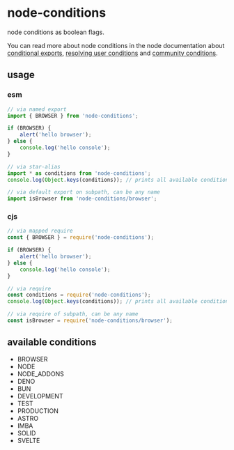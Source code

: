 # node-conditions

node conditions as boolean flags.

You can read more about node conditions in the node documentation about [conditional exports](https://nodejs.org/api/packages.html#conditional-exports), [resolving user conditions](https://nodejs.org/api/packages.html#resolving-user-conditions) and [community conditions](https://nodejs.org/api/packages.html#community-conditions-definitions).

## usage

### esm

```js
// via named export
import { BROWSER } from 'node-conditions';

if (BROWSER) {
	alert('hello browser');
} else {
	console.log('hello console');
}

// via star-alias
import * as conditions from 'node-conditions';
console.log(Object.keys(conditions)); // prints all available conditions

// via default export on subpath, can be any name
import isBrowser from 'node-conditions/browser';
```

### cjs

```js
// via mapped require
const { BROWSER } = require('node-conditions');

if (BROWSER) {
	alert('hello browser');
} else {
	console.log('hello console');
}

// via require
const conditions = require('node-conditions');
console.log(Object.keys(conditions)); // prints all available conditions

// via require of subpath, can be any name
const isBrowser = require('node-conditions/browser');
```

<!-- generated -->

## available conditions

- BROWSER
- NODE
- NODE_ADDONS
- DENO
- BUN
- DEVELOPMENT
- TEST
- PRODUCTION
- ASTRO
- IMBA
- SOLID
- SVELTE
<!-- /generated -->
